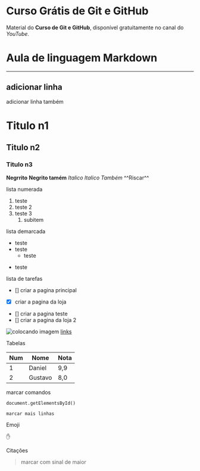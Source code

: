 # Curso Grátis de Git e GitHub
Material do **Curso de Git e GitHub**, disponível gratuitamente no canal do *YouTube*.


# Aula de linguagem Markdown

***
adicionar linha
---
adicionar linha também

# Titulo n1
## Titulo n2
### Titulo n3

**Negrrito**
__Negrito tamém__
*Italico*
_Italico Também_
^^Riscar^^


lista numerada
1. teste
1. teste 2
1. teste 3
   1. subitem

lista demarcada
* teste
* teste
   * teste
- teste

lista de tarefas
- [] criar a pagina principal
- [x] criar a pagina da loja
- [] criar a pagina teste
- [] criar a pagina da loja 2

![colocando imagem](C:\Users\nndan\Documents\Curso\Cursogitegithub\Front-End.jpg)
[links](https://github.com/nnDaniel)


Tabelas

Num | Nome | Nota
---|---|---|
1 | Daniel | 9,9
2 | Gustavo | 8,0

marcar comandos

`document.getElementsById()`

```
marcar mais linhas

```

Emoji

:hand:

Citações

> marcar com sinal de maior

